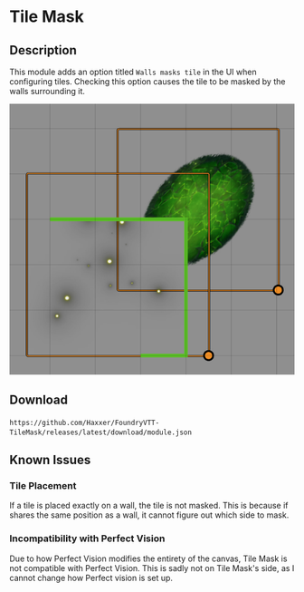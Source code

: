 # Tile Mask

## Description

This module adds an option titled `Walls masks tile` in the UI when configuring tiles. Checking this option causes the tile to be masked by the walls surrounding it.

![An image showing masked tiles](docs/image-1.jpg)

## Download

`https://github.com/Haxxer/FoundryVTT-TileMask/releases/latest/download/module.json`

## Known Issues

### Tile Placement

If a tile is placed exactly on a wall, the tile is not masked. This is because if shares the same position as a wall, it cannot figure out which side to mask.  

### Incompatibility with Perfect Vision

Due to how Perfect Vision modifies the entirety of the canvas, Tile Mask is not compatible with Perfect Vision. This is sadly not on Tile Mask's side, as I cannot change how Perfect vision is set up.